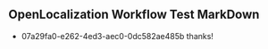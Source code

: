 ## OpenLocalization Workflow Test MarkDown
* 07a29fa0-e262-4ed3-aec0-0dc582ae485b thanks!

<!--HONumber=Jul16_HO5-->


